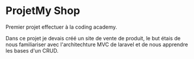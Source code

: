 # ProjetMy Shop

Premier projet effectuer à la coding academy.

Dans ce projet je devais créé un site de vente de produit, le but étais de nous familiariser avec l'architechture MVC de laravel et de nous apprendre les bases d'un CRUD.
